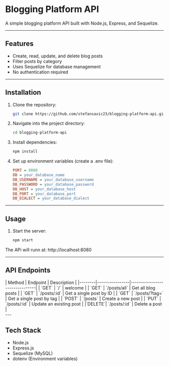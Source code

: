 # Blogging Platform API

A simple blogging platform API built with Node.js, Express, and Sequelize.

---

##  Features

- Create, read, update, and delete blog posts 
- Filter posts by category 
- Uses Sequelize for database management 
- No authentication required

---

## Installation

1. Clone the repository:
   ```sh
   git clone https://github.com/stefansavic23/blogging-platform-api.git
2. Navigate into the project directory:
   ```sh
   cd blogging-platform-api
3. Install dependencies:
   ```sh
   npm install
4. Set up environment variables (create a .env file):
   ```ini
   PORT = 8080
   DB = your_database_name
   DB_USERNAME = your_database_username
   DB_PASSWORD = your_database_password
   DB_HOST = your_database_host 
   DB_PORT = your_database_port
   DB_DIALECT = your_database_dialect
   
---

## Usage
1. Start the server:
   ```sh
   npm start
The APi will runn at: http://localhost:8080

---

## API Endpoints

<div style="center">
| Method | Endpoint       | Description                   |
|--------|----------------|-------------------------------|
| `GET`  | `/`            | welcome                       |
| `GET`  | `/posts/all`   | Get all blog posts            |
| `GET`  | `/posts/:id`   | Get a single post by ID       |
| `GET`  | `/posts/?tag=` | Get a single post by tag      |
| `POST` | `/posts`       | Create a new post             |
| `PUT`  | `/posts/:id`   | Update an existing post       |
|`DELETE`| `/posts/:id`   | Delete a post                 |
</div>
---

## Tech Stack

- Node.js
- Express.js
- Sequelize (MySQL)
- dotenv (Environment variables)

